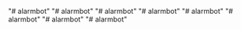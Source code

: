 "# alarmbot" 
"# alarmbot" 
"# alarmbot" 
"# alarmbot" 
"# alarmbot" 
"# alarmbot" 
"# alarmbot" 
"# alarmbot" 
